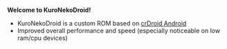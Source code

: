 

**Welcome to KuroNekoDroid!**

- KuroNekoDroid is a custom ROM based on [crDroid Android](https://github.com/crdroidandroid)
- Improved overall performance and speed (especially noticeable on low ram/cpu devices)

